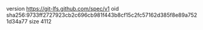 version https://git-lfs.github.com/spec/v1
oid sha256:9733ff2727923cb2c696cb981f443b8cf15c2fc57162d385f8e89a7521d34a77
size 4112
